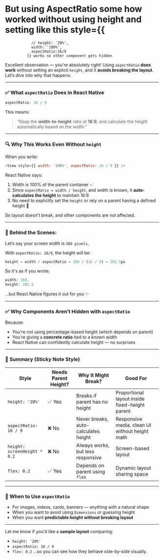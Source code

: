 # But using AspectRatio some how worked without using height and setting like this  style={{
                // height: '20%',
                width: '100%',
                aspectRatio:16/9
              }} works no other component gets hidden

Excellent observation — you're absolutely right! Using `aspectRatio` **does work** without setting an explicit `height`, and it **avoids breaking the layout**. Let’s dive into why that happens:

---

### ✅ What `aspectRatio` Does in React Native

```js
aspectRatio: 16 / 9
```

This means:

> “Keep the **width-to-height** ratio at **16:9**, and calculate the height automatically based on the width.”

---

### 🔍 Why This Works Even Without `height`

When you write:

```js
<View style={{ width: '100%', aspectRatio: 16 / 9 }} />
```

React Native says:

1. Width is 100% of the parent container ✅
2. Since `aspectRatio = width / height`, and width is known, it **auto-calculates the height** to maintain 16:9
3. No need to explicitly set the `height` or rely on a parent having a defined height 🎯

So layout doesn't break, and other components are not affected.

---

### 🔄 Behind the Scenes:

Let’s say your screen width is `360 pixels`.

With `aspectRatio: 16/9`, the height will be:

```js
height = width / aspectRatio = 360 / (16 / 9) = 202.5px
```

So it's as if you wrote:

```js
width: 360,
height: 202.5
```

...but React Native figures it out for you ✨

---

### ✅ Why Components Aren’t Hidden with `aspectRatio`

Because:

* You're not using percentage-based height (which depends on parent)
* You're giving a **concrete ratio** tied to a known width
* React Native can confidently calculate height — no surprises

---

### 🧠 Summary (Sticky Note Style)

| Style                        | Needs Parent Height? | Why It Might Break?                  | Good For                                       |
| ---------------------------- | -------------------- | ------------------------------------ | ---------------------------------------------- |
| `height: '20%'`              | ✅ Yes                | Breaks if parent has no height       | Proportional layout inside fixed-height parent |
| `aspectRatio: 16 / 9`        | ❌ No                 | Never breaks, auto-calculates height | Responsive media, clean UI without height math |
| `height: screenHeight * 0.2` | ❌ No                 | Always works, but less responsive    | Screen-based layout                            |
| `flex: 0.2`                  | ✅ Yes                | Depends on parent using `flex`       | Dynamic layout sharing space                   |

---

### 📌 When to Use `aspectRatio`

* For images, videos, cards, banners — anything with a natural shape
* When you want to avoid using `Dimensions` or guessing height
* When you want **predictable height without breaking layout**

---

Let me know if you'd like a **sample layout** comparing:

* `height: '20%'`
* `aspectRatio: 16 / 9`
* `flex: 0.2`
  ...so you can see how they behave side-by-side visually.
